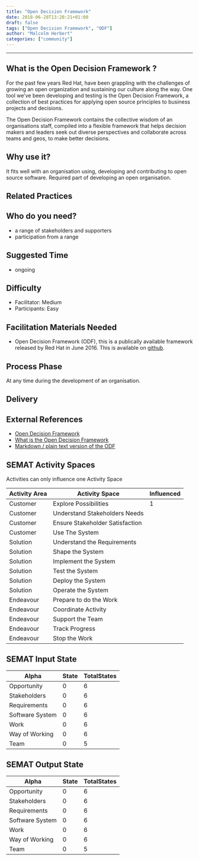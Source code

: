 ```yaml
---
title: "Open Decision Framework"
date: 2018-06-28T13:20:21+01:00
draft: false
tags: ["Open Decision Framework", "ODF"]
author: "Malcolm Herbert"
categories: ["community"]
---
```


---


## What is the Open Decision Framework ?

For the past few years Red Hat, have been grappling with the challenges of growing an open organization and sustaining our culture along the way. One tool we’ve been developing and testing is the Open Decision Framework, a collection of best practices for applying open source principles to business projects and decisions.

The Open Decision Framework contains the collective wisdom of an organisations staff, compiled into a flexible framework that helps decision makers and leaders seek out diverse perspectives and collaborate across teams and geos, to make better decisions.


## Why use  it?

It fits well with an organisation using, developing and contributing to open source software. Required part of developing an open organisation.


## Related Practices


## Who do you need?

- a range of stakeholders and supporters
- participation from a range


## Suggested Time

- ongoing


## Difficulty
- Facilitator: Medium
- Participants: Easy


## Facilitation Materials Needed

* Open Decision Framework (ODF), this is a publically available framework released by Red Hat in June 2016. This is available on [github](https://github.com/red-hat-people-team/open-decision-framework).


## Process Phase

At any time during the development of an organisation.

## Delivery

## External References

* [Open Decision Framework](https://github.com/red-hat-people-team/open-decision-framework)
* [What is the Open Decision Framework](https://opensource.com/open-organization/resources/open-decision-framework)
* [Markdown / plain text version of the ODF](https://github.com/red-hat-people-team/open-decision-framework/blob/master/ODF-community.md)

## SEMAT Activity Spaces

Activities can only influence one Activity Space

| Activity Area | Activity Space | Influenced |
|---------------|----------------|------------|
|Customer|Explore Possibilities|1|
|Customer|Understand Stakeholders Needs||
|Customer|Ensure Stakeholder Satisfaction||
|Customer|Use The System||
|Solution|Understand the Requirements||
|Solution|Shape the System||
|Solution|Implement the System||
|Solution|Test the System||
|Solution|Deploy the System||
|Solution|Operate the System||
|Endeavour|Prepare to do the Work||
|Endeavour|Coordinate Activity||
|Endeavour|Support the Team||
|Endeavour|Track Progress||
|Endeavour|Stop the Work||


## SEMAT Input State

Alpha | State | TotalStates
---| --- | ---
Opportunity|0|6
Stakeholders|0|6
Requirements|0|6
Software System|0|6
Work|0|6
Way of Working|0|6
Team|0|5


## SEMAT Output State

Alpha | State | TotalStates
---| --- | ---
Opportunity|0|6
Stakeholders|0|6
Requirements|0|6
Software System|0|6
Work|0|6
Way of Working|0|6
Team|0|5
